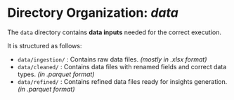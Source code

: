 # Directory Organization: *data*

The `data` directory contains **data inputs** needed for the correct execution.

It is structured as follows:

- `data/ingestion/` : Contains raw data files. *(mostly in .xlsx format)*
- `data/cleaned/` : Contains data files with renamed fields and correct data types. *(in .parquet format)*
- `data/refined/` : Contains refined data files ready for insights generation. *(in .parquet format)*